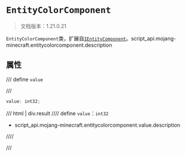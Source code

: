 # `EntityColorComponent`

> 文档版本：1.21.0.21

`EntityColorComponent`类，扩展自[`IEntityComponent`](./ientitycomponent.md)。script_api.mojang-minecraft.entitycolorcomponent.description

## 属性

/// define
`value`


///

```js
value: int32;
```

/// html | div.result
//// define
`value`：`int32`

- script_api.mojang-minecraft.entitycolorcomponent.value.description


////

///

